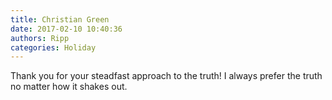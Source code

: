 ```yaml
---
title: Christian Green
date: 2017-02-10 10:40:36
authors: Ripp
categories: Holiday
---
```


 Thank you for your steadfast approach to the truth! I always prefer the truth no matter how it shakes out.